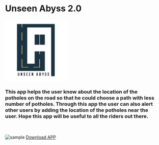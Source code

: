 # Unseen Abyss 2.0

<img src="https://github.com/Grigary-C-Antony/Unseen_Abyss_2.0/raw/main/assets/images/logo.png" alt="logo" width="200"/>

### This app helps the user know about the location of the potholes on the road so that he could choose a path with less number of  potholes. Through this app the user can also alert other users by adding the location of the potholes near the user. Hope this app will be useful to all the riders out there. <br>

<br>
<br>
<img src="https://github.com/Grigary-C-Antony/Unseen_Abyss_2.0/raw/main/ezgif-3-e22d97da0373.gif" alt="sample" width="300">
<a id="raw-url" href="https://github.com/Grigary-C-Antony/Unseen_Abyss_2.0/raw/main/app-release.apk">Download APP</a>
